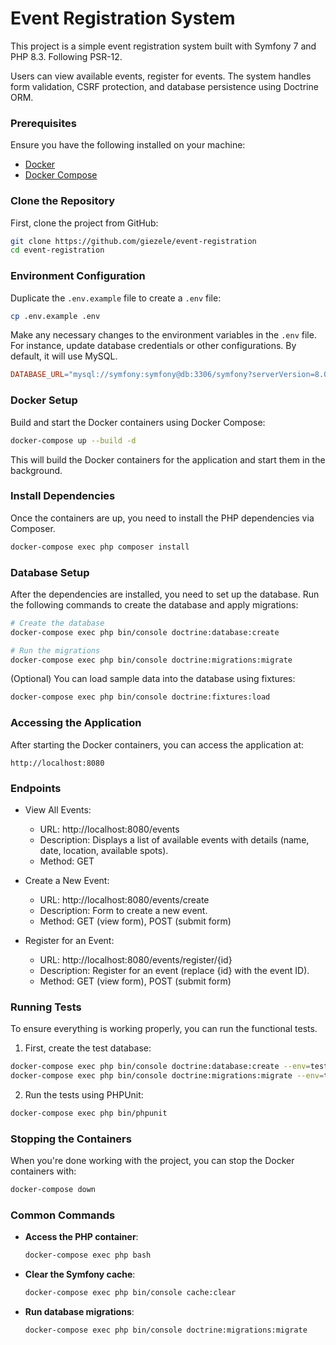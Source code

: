 # Event Registration System

This project is a simple event registration system built with Symfony 7 and PHP 8.3. Following PSR-12.

Users can view available events, register for events.
The system handles form validation, CSRF protection, and database persistence using Doctrine ORM.

### Prerequisites

Ensure you have the following installed on your machine:

- [Docker](https://docs.docker.com/get-docker/)
- [Docker Compose](https://docs.docker.com/compose/install/)

### Clone the Repository

First, clone the project from GitHub:

```bash
git clone https://github.com/giezele/event-registration
cd event-registration
```
### Environment Configuration

Duplicate the `.env.example` file to create a `.env` file:

```bash
cp .env.example .env
```

Make any necessary changes to the environment variables in the `.env` file. For instance, update database credentials or other configurations. By default, it will use MySQL.
```makefile
DATABASE_URL="mysql://symfony:symfony@db:3306/symfony?serverVersion=8.0"
```

### Docker Setup

Build and start the Docker containers using Docker Compose:

```bash
docker-compose up --build -d
```

This will build the Docker containers for the application and start them in the background.

### Install Dependencies

Once the containers are up, you need to install the PHP dependencies via Composer.

```bash
docker-compose exec php composer install
```

### Database Setup

After the dependencies are installed, you need to set up the database. Run the following commands to create the database and apply migrations:

```bash
# Create the database
docker-compose exec php bin/console doctrine:database:create

# Run the migrations
docker-compose exec php bin/console doctrine:migrations:migrate
```
(Optional) You can load sample data into the database using fixtures:
```bash
docker-compose exec php bin/console doctrine:fixtures:load
```
### Accessing the Application
After starting the Docker containers, you can access the application at:
```
http://localhost:8080
```

### Endpoints

* View All Events:
  * URL: http://localhost:8080/events
  * Description: Displays a list of available events with details (name, date, location, available spots).
  * Method: GET
  
* Create a New Event:
  * URL: http://localhost:8080/events/create
  * Description: Form to create a new event.
  * Method: GET (view form), POST (submit form)
  
* Register for an Event:
  * URL: http://localhost:8080/events/register/{id}
  * Description: Register for an event (replace {id} with the event ID).
  * Method: GET (view form), POST (submit form)

### Running Tests
To ensure everything is working properly, you can run the functional tests.

1. First, create the test database:
```bash
docker-compose exec php bin/console doctrine:database:create --env=test  --if-not-exists
docker-compose exec php bin/console doctrine:migrations:migrate --env=test --no-interaction
```
2. Run the tests using PHPUnit:
```bash
docker-compose exec php bin/phpunit
```

### Stopping the Containers

When you're done working with the project, you can stop the Docker containers with:

```bash
docker-compose down
```

### Common Commands

- **Access the PHP container**:
  ```bash
  docker-compose exec php bash
  ```

- **Clear the Symfony cache**:
  ```bash
  docker-compose exec php bin/console cache:clear
  ```

- **Run database migrations**:
  ```bash
  docker-compose exec php bin/console doctrine:migrations:migrate
  ```
